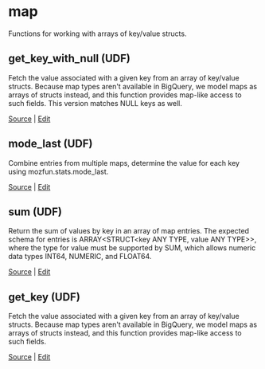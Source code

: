 # map

Functions for working with arrays of key/value structs.


## get_key_with_null (UDF)

Fetch the value associated with a given key from an array of key/value structs.
Because map types aren't available in BigQuery, we model maps as arrays of structs instead, and this function provides map-like access to such fields. This version matches NULL keys as well.

[Source](https://github.com/mozilla/bigquery-etl/blob/master/sql/mozfun/map/get_key_with_null)  |  [Edit](https://github.com/mozilla/bigquery-etl/edit/master//sql/mozfun/map/get_key_with_null/metadata.yaml)



## mode_last (UDF)

Combine entries from multiple maps, determine the value for each key using mozfun.stats.mode_last.

[Source](https://github.com/mozilla/bigquery-etl/blob/master/sql/mozfun/map/mode_last)  |  [Edit](https://github.com/mozilla/bigquery-etl/edit/master//sql/mozfun/map/mode_last/metadata.yaml)



## sum (UDF)

Return the sum of values by key in an array of map entries. The expected schema for entries is ARRAY<STRUCT<key ANY TYPE, value ANY TYPE>>, where the type for value must be supported by SUM, which allows numeric data types INT64, NUMERIC, and FLOAT64.

[Source](https://github.com/mozilla/bigquery-etl/blob/master/sql/mozfun/map/sum)  |  [Edit](https://github.com/mozilla/bigquery-etl/edit/master//sql/mozfun/map/sum/metadata.yaml)



## get_key (UDF)

Fetch the value associated with a given key from an array of key/value structs.
Because map types aren't available in BigQuery, we model maps as arrays of structs instead, and this function provides map-like access to such fields.

[Source](https://github.com/mozilla/bigquery-etl/blob/master/sql/mozfun/map/get_key)  |  [Edit](https://github.com/mozilla/bigquery-etl/edit/master//sql/mozfun/map/get_key/metadata.yaml)

